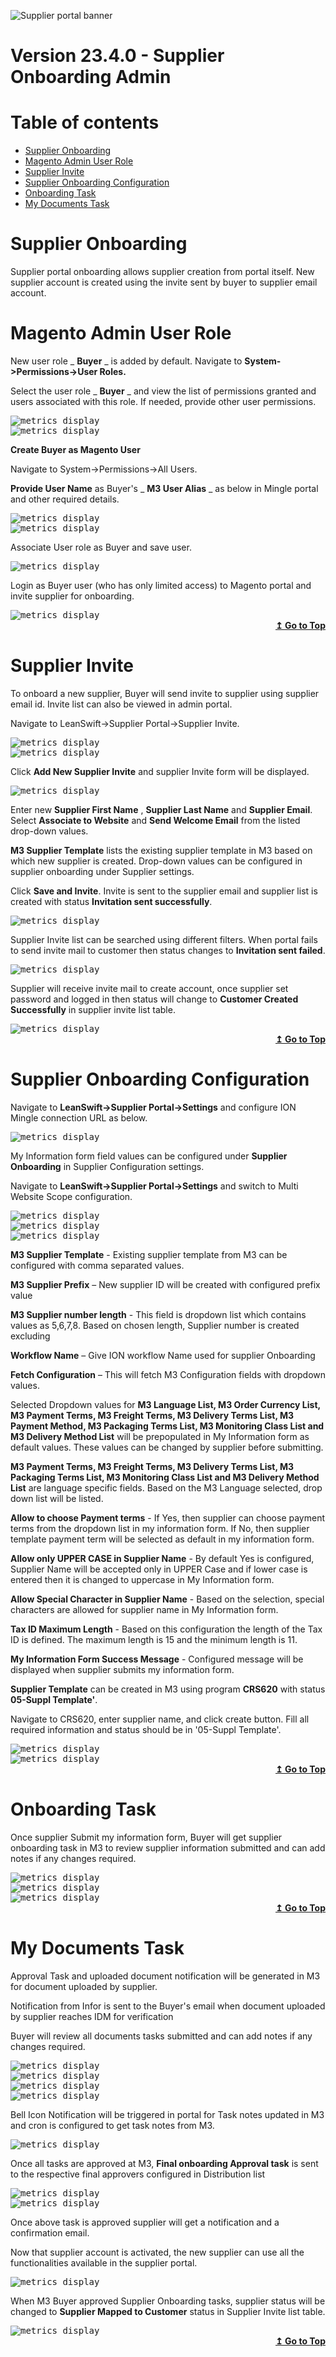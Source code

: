 ![Supplier portal banner](../../../../images/banner-supplier-portal.jpg)

# **Version 23.4.0 - Supplier Onboarding Admin**

<div id=toc></div>

# Table of contents

- [Supplier Onboarding](#supplier-onboarding)
- [Magento Admin User Role](#magento-admin-user-role)
- [Supplier Invite](#supplier-invite)
- [Supplier Onboarding Configuration](#supplier-onboarding-configuration)
- [Onboarding Task](#onboarding-task)
- [My Documents Task](#my-documents-task)


# **Supplier Onboarding**

Supplier portal onboarding allows supplier creation from portal itself. New supplier account is created using the invite sent by buyer to supplier email account.

# **Magento Admin User Role**

New user role _ **Buyer** _ is added by default. Navigate to **System-\>Permissions-\>User Roles.**

Select the user role _ **Buyer** _ and view the list of permissions granted and users associated with this role. If needed, provide other user permissions.

<kbd>
<img alt="metrics display" src="../../images/pwa/onboarding_admin/UserRole1.png"> 
</kbd>
<br/>

<kbd>
<img alt="metrics display" src="../../images/pwa/onboarding_admin/UserRole2.png"> 
</kbd>

**Create Buyer as Magento User**

Navigate to System-\>Permissions-\>All Users.

**Provide User Name** as Buyer's _ **M3 User Alias** _ as below in Mingle portal and other required details.

<kbd>
<img alt="metrics display" src="../../images/pwa/onboarding_admin/CreateBuyer1.png"> 
</kbd>
<br/>

<kbd>
<img alt="metrics display" src="../../images/pwa/onboarding_admin/CreateBuyer2.png"> 
</kbd>

Associate User role as Buyer and save user.

<kbd>
<img alt="metrics display" src="../../images/pwa/onboarding_admin/CreateBuyer3.png"> 
</kbd>


Login as Buyer user (who has only limited access) to Magento portal and invite supplier for onboarding.

<kbd>
<img alt="metrics display" src="../../images/pwa/onboarding_adminLogin.png"> 
</kbd>

<div align="right">
<b>
<a href="#toc">↥ Go to Top</a>
</b>
</div>

# **Supplier Invite**

To onboard a new supplier, Buyer will send invite to supplier using supplier email id. Invite list can also be viewed in admin portal.

Navigate to LeanSwift-\>Supplier Portal-\>Supplier Invite.

<kbd>
<img alt="metrics display" src="../../images/pwa/onboarding_admin/SupplierInvite.png"> 
</kbd>
<br/>

<kbd>
<img alt="metrics display" src="../../images/pwa/onboarding_admin/AddNewSupplier.png"> 
</kbd>

Click **Add New Supplier Invite** and supplier Invite form will be displayed.

 <kbd>
<img alt="metrics display" src="../../images/pwa/onboarding_admin/SupplierInviteForm.png"> 
</kbd>



Enter new **Supplier First Name** , **Supplier Last Name** and **Supplier Email**. Select **Associate to Website** and **Send Welcome Email** from the listed drop-down values.

**M3 Supplier Template** lists the existing supplier template in M3 based on which new supplier is created. Drop-down values can be configured in supplier onboarding under Supplier settings.

Click **Save and Invite**. Invite is sent to the supplier email and supplier list is created with status **Invitation sent successfully**.

<kbd>
<img alt="metrics display" src="../../images/pwa/onboarding_admin/InviationSent.png"> 
</kbd>

Supplier Invite list can be searched using different filters. When portal fails to send invite mail to customer then status changes to **Invitation sent failed**.

<kbd>
<img alt="metrics display" src="../../images/pwa/onboarding_admin/SupplierFilters.png"> 
</kbd>



Supplier will receive invite mail to create account, once supplier set password and logged in then status will change to **Customer Created Successfully** in supplier invite list table.

<kbd>
<img alt="metrics display" src="../../images/pwa/onboarding_admin/CoustmerCreated.png"> 
</kbd>

<div align="right">
<b>
<a href="#toc">↥ Go to Top</a>
</b>
</div>

# **Supplier Onboarding Configuration**

Navigate to **LeanSwift-\>Supplier Portal-\>Settings** and configure ION Mingle connection URL as below.

<kbd>
<img alt="metrics display" src="../../images/pwa/onboarding_admin/SupplieronboardingMingle.png"> 
</kbd>

My Information form field values can be configured under **Supplier Onboarding** in Supplier Configuration settings.

Navigate to **LeanSwift-\>Supplier Portal-\>Settings** and switch to Multi Website Scope configuration.

<kbd>
<img alt="metrics display" src="../../images/pwa/onboarding_admin/SupplierOnboarding1.png"> 
</kbd> 
<br/>

<kbd>
<img alt="metrics display" src="../../images/pwa/onboarding_admin/SupplierOnboarding2.png"> 
</kbd>
<br/>

<kbd>
<img alt="metrics display" src="../../images/pwa/onboarding_admin/SupplierOnboarding3.png"> 
</kbd>

**M3 Supplier Template** - Existing supplier template from M3 can be configured with comma separated values.

**M3 Supplier Prefix** – New supplier ID will be created with configured prefix value

**M3 Supplier number length** - This field is dropdown list which contains values as 5,6,7,8. Based on chosen length, Supplier number is created excluding

**Workflow Name** – Give ION workflow Name used for supplier Onboarding

**Fetch Configuration** – This will fetch M3 Configuration fields with dropdown values.

Selected Dropdown values for **M3 Language List, M3 Order Currency List, M3 Payment Terms, M3 Freight Terms, M3 Delivery Terms List, M3 Payment Method, M3 Packaging Terms List, M3 Monitoring Class List and M3 Delivery Method List** will be prepopulated in My Information form as default values. These values can be changed by supplier before submitting.

**M3 Payment Terms, M3 Freight Terms, M3 Delivery Terms List, M3 Packaging Terms List, M3 Monitoring Class List and M3 Delivery Method List** are language specific fields. Based on the M3 Language selected, drop down list will be listed.

**Allow to choose Payment terms** - If Yes, then supplier can choose payment terms from the dropdown list in my information form. If No, then supplier template payment term will be selected as default in my information form.

**Allow only UPPER CASE in Supplier Name** - By default Yes is configured, Supplier Name will be accepted only in UPPER Case and if lower case is entered then it is changed to uppercase in My Information form.

**Allow Special Character in Supplier Name** - Based on the selection, special characters are allowed for supplier name in My Information form.

**Tax ID Maximum Length** - Based on this configuration the length of the Tax ID is defined. The maximum length is 15 and the minimum length is 11.

**My Information Form Success Message** - Configured message will be displayed when supplier submits my information form.

**Supplier Template** can be created in M3 using program **CRS620** with status **05-Suppl Template'**.

Navigate to CRS620, enter supplier name, and click create button. Fill all required information and status should be in '05-Suppl Template'.

<kbd>
<img alt="metrics display" src="../../images/pwa/onboarding_admin/CreateSupplierTemplate.png"> 
</kbd>
<br/>

<kbd>
<img alt="metrics display" src="../../images/pwa/onboarding_admin/SupplierTemplateStatus.png"> 
</kbd>

<div align="right">
<b>
<a href="#toc">↥ Go to Top</a>
</b>
</div>

# **Onboarding Task**

Once supplier Submit my information form, Buyer will get supplier onboarding task in M3 to review supplier information submitted and can add notes if any changes required.

<kbd>
<img alt="metrics display" src="../../images/pwa/onboarding_admin/MyTaskM3.png"> 
</kbd>
<br/>

<kbd>
<img alt="metrics display" src="../../images/pwa/onboarding_admin/SupplierApproval1.png"> 
</kbd>
<br/>

<kbd>
<img alt="metrics display" src="../../images/pwa/onboarding_admin/SupplierApproval2.png"> 
</kbd>

<div align="right">
<b>
<a href="#toc">↥ Go to Top</a>
</b>
</div>

# **My Documents Task**

Approval Task and uploaded document notification will be generated in M3 for document uploaded by supplier.

Notification from Infor is sent to the Buyer's email when document uploaded by supplier reaches IDM for verification

Buyer will review all documents tasks submitted and can add notes if any changes required.

<kbd>
<img alt="metrics display" src="../../images/pwa/onboarding_admin/DocumentsVerifyTaskNotification1.png"> 
</kbd>
<br/>

<kbd>
<img alt="metrics display" src="../../images/pwa/onboarding_admin/DocumentsVerifyTaskNotification2.png"> 
</kbd>
<br/>

<kbd>
<img alt="metrics display" src="../../images/pwa/onboarding_admin/TaxUploaded1.png"> 
</kbd>
<br/>

<kbd>
<img alt="metrics display" src="../../images/pwa/onboarding_admin/TaxUploaded2.png"> 
</kbd>

Bell Icon Notification will be triggered in portal for Task notes updated in M3 and cron is configured to get task notes from M3.

<kbd>
<img alt="metrics display" src="../../images/pwa/onboarding_admin/NotesCron.png"> 
</kbd>

Once all tasks are approved at M3, **Final onboarding Approval task** is sent to the respective final approvers configured in Distribution list

<kbd>
<img alt="metrics display" src="../../images/pwa/onboarding_admin/FinalApprovalOnboarding1.png"> 
</kbd>
<br/>

<kbd>
<img alt="metrics display" src="../../images/pwa/onboarding_admin/FinalApprovalOnboarding2.png"> 
</kbd>

Once above task is approved supplier will get a notification and a confirmation email.

Now that supplier account is activated, the new supplier can use all the functionalities available in the supplier portal.

<kbd>
<img alt="metrics display" src="../../images/pwa/onboarding_admin/SupplierOnboarded.png"> 
</kbd>

 When M3 Buyer approved Supplier Onboarding tasks, supplier status will be changed to **Supplier Mapped to Customer** status in Supplier Invite list table.

<kbd>
<img alt="metrics display" src="../../images/pwa/onboarding_admin/SupplierMappedtoCustomer.png"> 
</kbd>

<div align="right">
<b>
<a href="#toc">↥ Go to Top</a>
</b>
</div>
